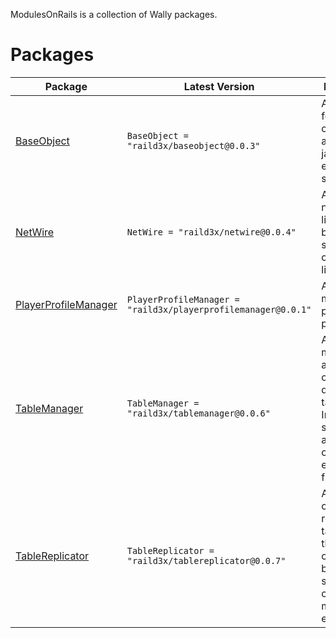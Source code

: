 ModulesOnRails is a collection of Wally packages.

# Packages

| Package | Latest Version | Description |
|---------|----------------|-------------|
| [BaseObject](https://raild3x.github.io/ModulesOnRails/BaseObject) | `BaseObject = "raild3x/baseobject@0.0.3"` | A base class for creating objects with a lifecycle, janitor, and event system. |
| [NetWire](https://raild3x.github.io/ModulesOnRails/NetWire) | `NetWire = "raild3x/netwire@0.0.4"` | A networking library based off of sleitnicks comm library. |
| [PlayerProfileManager](https://raild3x.github.io/ModulesOnRails/PlayerProfileManager) | `PlayerProfileManager = "raild3x/playerprofilemanager@0.0.1"` | A class for managing player profiles. |
| [TableManager](https://raild3x.github.io/ModulesOnRails/TableManager) | `TableManager = "raild3x/tablemanager@0.0.6"` | A class for managing and observing data in a table. Includes some additional classes for extending functionality. |
| [TableReplicator](https://raild3x.github.io/ModulesOnRails/ServerTableReplicator) | `TableReplicator = "raild3x/tablereplicator@0.0.7"` | A set of classes for replicating tables and their changes between server and client with minimal effort. |
